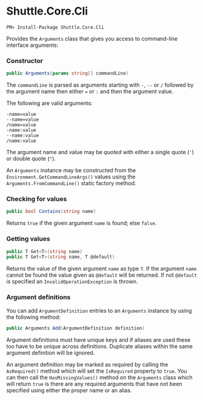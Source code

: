 # Shuttle.Core.Cli

```
PM> Install-Package Shuttle.Core.Cli
```

Provides the `Arguments` class that gives you access to command-line interface arguments:

### Constructor

```cs
public Arguments(params string[] commandLine)
```

The `commandLine` is parsed as arguments starting with `-`, `--` or `/` followed by the argument name then either `=` or `:` and then the argument value.

The following are valid arguments:

```batch
-name=value
--name=value
/name=value
-name:value
--name:value
/name:value
```

The argument name and value may be *quoted* with either a single quote (`'`) or double quote (`"`).

An `Arguments` instance may be constructed from the `Environment.GetCommandLineArgs()` values using the `Arguments.FromCommandLine()` static factory method.

### Checking for values

```cs
public bool Contains(string name)
```

Returns `true` if the given argument `name` is found; else `false`.

### Getting values

```cs
public T Get<T>(string name)
public T Get<T>(string name, T @default)
```

Returns the value of the given argument `name` as type `T`.  If the argument `name` cannot be found the value given as `@default` will be returned.  If not `@default` is specified an `InvalidOperationException` is thrown.

### Argument definitions

You can add `ArgumentDefinition` entries to an `Arguments` instance by using the following method:

```cs
public Arguments Add(ArgumentDefinition definition)
```

Argument definitions must have unique keys and if aliases are used these too have to be unique across definitions.  Duplicate aliases within the same argument definition will be ignored.

An argument definition may be marked as required by calling the `AsRequired()` method which will set the `IsRequired` property to `true`.  You can then call the `HasMissingValues()` method on the `Arguments` class which will return `true` is there are any required arguments that have not been specified using either the proper name or an alias.